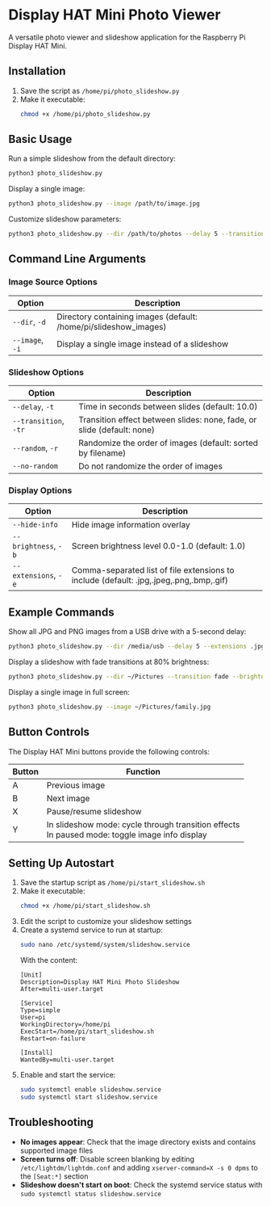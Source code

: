 # Display HAT Mini Photo Viewer

A versatile photo viewer and slideshow application for the Raspberry Pi Display HAT Mini.

## Installation

1. Save the script as `/home/pi/photo_slideshow.py`
2. Make it executable:
   ```bash
   chmod +x /home/pi/photo_slideshow.py
   ```

## Basic Usage

Run a simple slideshow from the default directory:
```bash
python3 photo_slideshow.py
```

Display a single image:
```bash
python3 photo_slideshow.py --image /path/to/image.jpg
```

Customize slideshow parameters:
```bash
python3 photo_slideshow.py --dir /path/to/photos --delay 5 --transition fade --random
```

## Command Line Arguments

### Image Source Options

| Option | Description |
|--------|-------------|
| `--dir`, `-d` | Directory containing images (default: /home/pi/slideshow_images) |
| `--image`, `-i` | Display a single image instead of a slideshow |

### Slideshow Options

| Option | Description |
|--------|-------------|
| `--delay`, `-t` | Time in seconds between slides (default: 10.0) |
| `--transition`, `-tr` | Transition effect between slides: none, fade, or slide (default: none) |
| `--random`, `-r` | Randomize the order of images (default: sorted by filename) |
| `--no-random` | Do not randomize the order of images |

### Display Options

| Option | Description |
|--------|-------------|
| `--hide-info` | Hide image information overlay |
| `--brightness`, `-b` | Screen brightness level 0.0-1.0 (default: 1.0) |
| `--extensions`, `-e` | Comma-separated list of file extensions to include (default: .jpg,.jpeg,.png,.bmp,.gif) |

## Example Commands

Show all JPG and PNG images from a USB drive with a 5-second delay:
```bash
python3 photo_slideshow.py --dir /media/usb --delay 5 --extensions .jpg,.png
```

Display a slideshow with fade transitions at 80% brightness:
```bash
python3 photo_slideshow.py --dir ~/Pictures --transition fade --brightness 0.8
```

Display a single image in full screen:
```bash
python3 photo_slideshow.py --image ~/Pictures/family.jpg
```

## Button Controls

The Display HAT Mini buttons provide the following controls:

| Button | Function |
|--------|----------|
| A | Previous image |
| B | Next image |
| X | Pause/resume slideshow |
| Y | In slideshow mode: cycle through transition effects<br>In paused mode: toggle image info display |

## Setting Up Autostart

1. Save the startup script as `/home/pi/start_slideshow.sh`
2. Make it executable:
   ```bash
   chmod +x /home/pi/start_slideshow.sh
   ```
3. Edit the script to customize your slideshow settings
4. Create a systemd service to run at startup:
   ```bash
   sudo nano /etc/systemd/system/slideshow.service
   ```
   With the content:
   ```
   [Unit]
   Description=Display HAT Mini Photo Slideshow
   After=multi-user.target

   [Service]
   Type=simple
   User=pi
   WorkingDirectory=/home/pi
   ExecStart=/home/pi/start_slideshow.sh
   Restart=on-failure

   [Install]
   WantedBy=multi-user.target
   ```
5. Enable and start the service:
   ```bash
   sudo systemctl enable slideshow.service
   sudo systemctl start slideshow.service
   ```

## Troubleshooting

- **No images appear**: Check that the image directory exists and contains supported image files
- **Screen turns off**: Disable screen blanking by editing `/etc/lightdm/lightdm.conf` and adding `xserver-command=X -s 0 dpms` to the `[Seat:*]` section
- **Slideshow doesn't start on boot**: Check the systemd service status with `sudo systemctl status slideshow.service`
